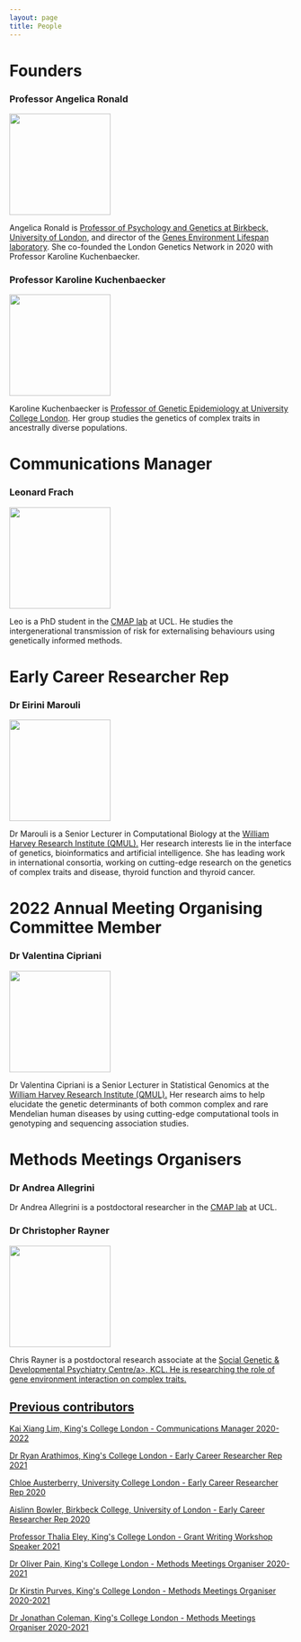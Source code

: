 ```yaml
---
layout: page
title: People
---
```


# Founders

### Professor Angelica Ronald
<p align="left">
  <img src="{{ "/" | relative_url }}assets/Angelica_Ronald2.jpg" width="180" />
  </p>
Angelica Ronald is <a href="https://www.bbk.ac.uk/our-staff/profile/8007129/angelica-ronald" rel="noopener noreferrer" target="_blank">Professor of Psychology and Genetics at Birkbeck, University of London</a>, and director of the <a href="https://www.gel.bbk.ac.uk/" rel="noopener noreferrer" target="_blank">Genes Environment Lifespan laboratory</a>. She co-founded the London Genetics Network in 2020 with Professor Karoline Kuchenbaecker.

### Professor Karoline Kuchenbaecker
<p align="left">
  <img src="{{ "/" | relative_url }}assets/Karoline2.jpg" width="180" />
  </p>
Karoline Kuchenbaecker is <a href="https://www.uclhumgen.com/people/karoline/" rel="noopener noreferrer" target="_blank">Professor of Genetic Epidemiology at University College London</a>. Her group studies the genetics of complex traits in ancestrally diverse populations.

# Communications Manager

### Leonard Frach
<p align="left">
  <img src="{{ "/" | relative_url }}assets/Leo.jpg" width="180" />
  </p>
Leo is a PhD student in the <a href="http://www.jeanbaptistepingault.com/people/" rel="noopener noreferrer" target="_blank">CMAP lab</a> at UCL. He studies the intergenerational transmission of risk for externalising behaviours using genetically informed methods.

# Early Career Researcher Rep

### Dr Eirini Marouli
<p align="left">
  <img src="{{ "/" | relative_url }}assets/Eirini_Marouli_photo2_s.jpg" width="180" />
  </p>
Dr Marouli is a Senior Lecturer in Computational Biology at the <a href="https://www.qmul.ac.uk/whri/people/academic-staff/items/maroulieirini.html" rel="noopener noreferrer" target="_blank">William Harvey Research Institute (QMUL).</a>
Her research interests lie in the interface of genetics, bioinformatics and artificial intelligence. She has leading work in international consortia, working on cutting-edge research on the genetics of complex traits and disease, thyroid function and thyroid cancer.

# 2022 Annual Meeting Organising Committee Member

### Dr Valentina Cipriani
<p align="left">
  <img src="{{ "/" | relative_url }}assets/ValentinaCipriani.jpg" width="180" />
  </p>
Dr Valentina Cipriani is a Senior Lecturer in Statistical Genomics at the <a href="https://www.qmul.ac.uk/whri/people/academic-staff/items/ciprianivalentina.html" rel="noopener noreferrer" target="_blank">William Harvey Research Institute (QMUL).</a>
Her research aims to help elucidate the genetic determinants of both common complex and rare Mendelian human diseases by using cutting-edge computational tools in genotyping and sequencing association studies.

# Methods Meetings Organisers

### Dr Andrea Allegrini
Dr Andrea Allegrini is a postdoctoral researcher in the <a href="http://www.jeanbaptistepingault.com/people/" rel="noopener noreferrer" target="_blank">CMAP lab</a> at UCL.

### Dr Christopher Rayner
<p align="left">
  <img src="{{ "/" | relative_url }}assets/Chris_Rayner.jpeg" width="180" />
  </p>
Chris Rayner is a postdoctoral research associate at the <a href="https://www.kcl.ac.uk/people/christopher-rayner" rel="noopener noreferrer" target="_blank">Social Genetic & Developmental Psychiatry Centre/a>, KCL. He is researching the role of gene environment interaction on complex traits.

<br>

## Previous contributors

Kai Xiang Lim, King's College London - Communications Manager 2020-2022

Dr Ryan Arathimos, King's College London - Early Career Researcher Rep 2021

Chloe Austerberry, University College London - Early Career Researcher Rep 2020

Aislinn Bowler, Birkbeck College, University of London - Early Career Researcher Rep 2020

Professor Thalia Eley, King's College London - Grant Writing Workshop Speaker 2021

Dr Oliver Pain, King's College London - Methods Meetings Organiser 2020-2021

Dr Kirstin Purves, King's College London - Methods Meetings Organiser 2020-2021

Dr Jonathan Coleman, King's College London - Methods Meetings Organiser 2020-2021
